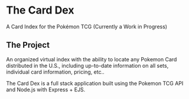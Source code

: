 # The Card Dex
A Card Index for the Pokémon TCG
(Currently a Work in Progress)

## The Project

An organized virtual index with the ability to locate any Pokemon Card distributed in the U.S., including up-to-date information on all sets, individual card information, pricing, etc..

The Card Dex is a full stack application built using the Pokemon TCG API and Node.js with Express + EJS.


 
